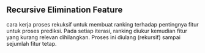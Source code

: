 Recursive Elimination Feature
--
cara kerja proses rekuksif untuk membuat ranking terhadap pentingnya fitur untuk proses prediksi. 
Pada setiap iterasi, ranking diukur kemudian fitur yang kurang relevan dihilangkan.
Proses ini diulang (rekursif) sampai sejumlah fitur tetap.

